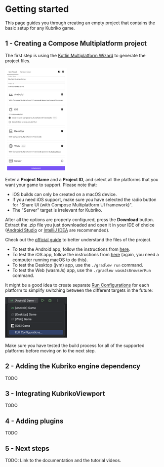 # Getting started
This page guides you through creating an empty project that contains the basic setup for any Kubriko game.

## 1 - Creating a Compose Multiplatform project
The first step is using the [Kotlin Multiplatform Wizard](https://kmp.jetbrains.com/) to generate the project files.

<img src="images/screenshot_kotlin_multiplatform_wizard.png" width="200px" />

Enter a **Project Name** and a **Project ID**, and select all the platforms that you want your game to support. Please note that:
- iOS builds can only be created on a macOS device.
- If you need iOS support, make sure you have selected the radio button for "Share UI (with Compose Multiplatform UI framework)".
- The "Server" target is irrelevant for Kubriko.

After all the options are properly configured, press the **Download** button.
Extract the .zip file you just downloaded and open it in your IDE of choice ([Android Studio](https://developer.android.com/studio) or [IntelliJ IDEA](https://www.jetbrains.com/idea/download/) are recommended). 

Check out the [official guide](https://www.jetbrains.com/help/kotlin-multiplatform-dev/multiplatform-create-first-app.html#create-the-project-with-a-wizard) to better understand the files of the project.

- To test the Android app, follow the instructions from [here](https://www.jetbrains.com/help/kotlin-multiplatform-dev/multiplatform-create-first-app.html#run-your-application-on-android).
- To test the iOS app, follow the instructions from [here](https://www.jetbrains.com/help/kotlin-multiplatform-dev/multiplatform-create-first-app.html#run-your-application-on-ios) (again, you need a computer running macOS to do this).
- To test the Desktop (jvm) app, use the `./gradlew run` command.
- To test the Web (wasmJs) app, use the `./gradlew wasmJsBrowserRun` command.

It might be a good idea to create separate [Run Configurations](https://www.jetbrains.com/guide/java/tutorials/hello-world/creating-a-run-configuration/) for each platform to simplify switching between the different targets in the future:

<img src="images/screenshot_run_configurations.png" width="200px"  />

Make sure you have tested the build process for all of the supported platforms before moving on to the next step.

## 2 - Adding the Kubriko engine dependency
TODO

## 3 - Integrating KubrikoViewport
TODO

## 4 - Adding plugins
TODO

## 5 - Next steps
TODO: Link to the documentation and the tutorial videos.